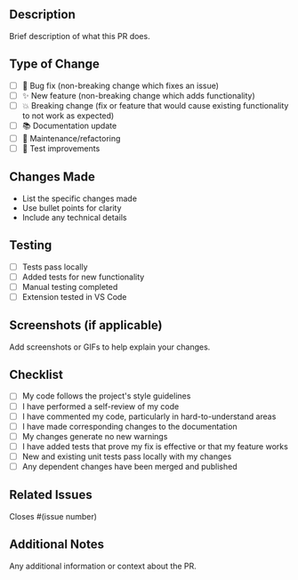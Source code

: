 ## Description

Brief description of what this PR does.

## Type of Change

- [ ] 🐛 Bug fix (non-breaking change which fixes an issue)
- [ ] ✨ New feature (non-breaking change which adds functionality)
- [ ] 💥 Breaking change (fix or feature that would cause existing functionality to not work as expected)
- [ ] 📚 Documentation update
- [ ] 🔧 Maintenance/refactoring
- [ ] 🧪 Test improvements

## Changes Made

- List the specific changes made
- Use bullet points for clarity
- Include any technical details

## Testing

- [ ] Tests pass locally
- [ ] Added tests for new functionality
- [ ] Manual testing completed
- [ ] Extension tested in VS Code

## Screenshots (if applicable)

Add screenshots or GIFs to help explain your changes.

## Checklist

- [ ] My code follows the project's style guidelines
- [ ] I have performed a self-review of my code
- [ ] I have commented my code, particularly in hard-to-understand areas
- [ ] I have made corresponding changes to the documentation
- [ ] My changes generate no new warnings
- [ ] I have added tests that prove my fix is effective or that my feature works
- [ ] New and existing unit tests pass locally with my changes
- [ ] Any dependent changes have been merged and published

## Related Issues

Closes #(issue number)

## Additional Notes

Any additional information or context about the PR.
